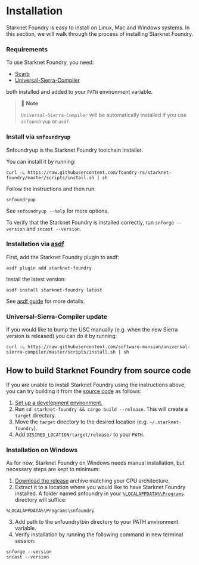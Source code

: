 # Installation

Starknet Foundry is easy to install on Linux, Mac and Windows systems.
In this section, we will walk through the process of installing Starknet Foundry.

### Requirements

To use Starknet Foundry, you need:

- [Scarb](https://docs.swmansion.com/scarb/download.html)
- [Universal-Sierra-Compiler](https://github.com/software-mansion/universal-sierra-compiler)

both installed and added to your `PATH` environment variable.

> 📝 **Note**
>
> `Universal-Sierra-Compiler` will be automatically installed if you use `snfoundryup` or `asdf`

### Install via `snfoundryup`

Snfoundryup is the Starknet Foundry toolchain installer.

You can install it by running:

```shell
curl -L https://raw.githubusercontent.com/foundry-rs/starknet-foundry/master/scripts/install.sh | sh
```

Follow the instructions and then run:

```shell
snfoundryup
```

See `snfoundryup --help` for more options.

To verify that the Starknet Foundry is installed correctly, run `snforge --version` and `sncast --version`.

### Installation via [asdf](https://asdf-vm.com/)

First, add the Starknet Foundry plugin to asdf:

```shell
asdf plugin add starknet-foundry
```

Install the latest version:

```shell
asdf install starknet-foundry latest
```

See [asdf guide](https://asdf-vm.com/guide/getting-started.html) for more details.

### Universal-Sierra-Compiler update

If you would like to bump the USC manually (e.g. when the new Sierra version is released) you can do it by running:

```shell
curl -L https://raw.githubusercontent.com/software-mansion/universal-sierra-compiler/master/scripts/install.sh | sh
```

## How to build Starknet Foundry from source code

If you are unable to install Starknet Foundry using the instructions above, you can try building it from
the [source code](https://github.com/foundry-rs/starknet-foundry) as follows:

1. [Set up a development environment.](../development/environment-setup.md)
2. Run `cd starknet-foundry && cargo build --release`. This will create a `target` directory.
3. Move the `target` directory to the desired location (e.g. `~/.starknet-foundry`).
4. Add `DESIRED_LOCATION/target/release/` to your `PATH`.


### Installation on Windows

As for now, Starknet Foundry on Windows needs manual installation, but necessary steps are kept to minimum:

1. [Download the release](https://github.com/foundry-rs/starknet-foundry/releases) archive matching your CPU architecture.
2. Extract it to a location where you would like to have Starknet Foundry installed. A folder named snfoundry in your [`%LOCALAPPDATA%\Programs`](https://learn.microsoft.com/en-us/windows/win32/shell/knownfolderid?redirectedfrom=MSDN#FOLDERID_UserProgramFiles) directory will suffice:
```batch
%LOCALAPPDATA%\Programs\snfoundry
```
3. Add path to the snfoundry\bin directory to your PATH environment variable.
4. Verify installation by running the following command in new terminal session:
```shell
snforge --version
sncast --version
```
